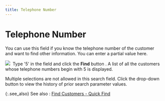 ```yaml
---
title: Telephone Number
---
```


# Telephone Number


You can use this field if you know the telephone number of the customer  and want to find other information. You can enter a partial value here.


![]({{site.mc_baseurl}}/img/example.gif)  Type  '5' in the field and click the **Find**  button . A list of all the customers whose telephone numbers begin with  5 is displayed.


Multiple selections are not allowed in this search field. Click the  drop-down button to view the history of prior search parameter values.


{:.see_also}
See also
: [Find Customers  - Quick Find]({{site.mc_baseurl}}/find-customers/find-customers-dialog-box/customer_filter_quick_find.html)
